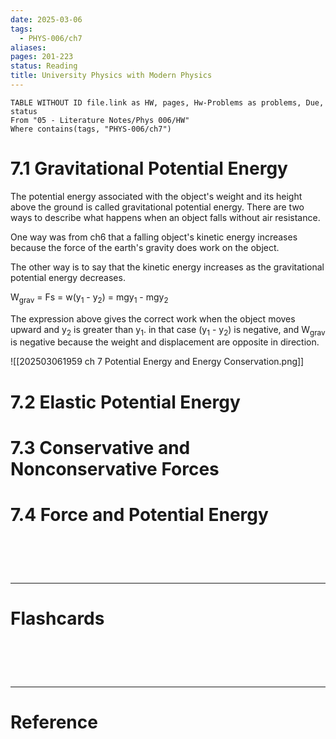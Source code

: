 ```yaml
---
date: 2025-03-06
tags:
  - PHYS-006/ch7
aliases: 
pages: 201-223
status: Reading
title: University Physics with Modern Physics
---
```

```dataview
TABLE WITHOUT ID file.link as HW, pages, Hw-Problems as problems, Due, status
From "05 - Literature Notes/Phys 006/HW"
Where contains(tags, "PHYS-006/ch7")
```

# 7.1 Gravitational Potential Energy
The potential energy associated with the object's weight and its height above the ground is called gravitational potential energy. There are two ways to describe what happens when an object falls without air resistance.

One way was from ch6 that a falling object's kinetic energy increases because the force of the earth's gravity does work on the object.

The other way is to say that the kinetic energy increases as the gravitational potential energy decreases.

W<sub>grav</sub> = Fs = w(y<sub>1</sub> - y<sub>2</sub>) = mgy<sub>1</sub> - mgy<sub>2</sub> 

The expression above gives the correct work when the object moves upward and y<sub>2</sub> is greater than y<sub>1</sub>. in that case (y<sub>1</sub> - y<sub>2</sub>) is negative, and W<sub>grav</sub> is negative because the weight and displacement are opposite in direction.

![[202503061959 ch 7 Potential Energy and Energy Conservation.png]]


# 7.2 Elastic Potential Energy


# 7.3 Conservative and Nonconservative Forces


# 7.4 Force and Potential Energy



# ‌
---
# Flashcards


# ‌
---
# Reference
